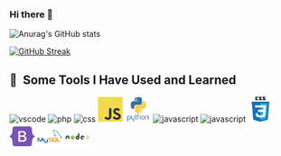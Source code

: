 ### Hi there 👋

<!-- **Princezar/princezar** is a ✨ _special_ ✨ repository because its `README.md` (this file) appears on your GitHub profile.

Here are some ideas to get you started:

- 🔭 I’m currently working on ...
- 🌱 I’m currently learning ...
- 👯 I’m looking to collaborate on ...
- 🤔 I’m looking for help with ...
- 💬 Ask me about ...
- 📫 How to reach me: ...
- 😄 Pronouns: ...
- ⚡ Fun fact: ... -->

![Anurag's GitHub stats](https://github-readme-stats.vercel.app/api?username=princezar&count_private=true)

[![GitHub Streak](https://github-readme-streak-stats.herokuapp.com?user=princezar&theme=gruvbox&hide_border=true&date_format=j%20M%5B%20Y%5D)](https://git.io/streak-stats)

<h2> 🚀 &nbsp;Some Tools I Have Used and Learned</h2>
<p align="left">
<img src="https://cdn.jsdelivr.net/gh/devicons/devicon/icons/vscode/vscode-original.svg" alt="vscode" width="45" height="45"/>
<img src="https://cdn.jsdelivr.net/gh/devicons/devicon/icons/php/php-original.svg" alt="php" width="45" height="45"/>
<img src="https://camo.githubusercontent.com/43f9c085821a7258745ceed4ecbcc68c3ffd996049c9d0a2a77c74dd1f5dc80b/68747470733a2f2f63646e2e6a7364656c6976722e6e65742f67682f64657669636f6e732f64657669636f6e2f69636f6e732f666c75747465722f666c75747465722d6f726967696e616c2e737667" alt="css" width="45" height="45"/>

<img src="https://raw.githubusercontent.com/devicons/devicon/master/icons/javascript/javascript-original.svg" alt="javascript" width="45" height="45"/>

<img src="https://raw.githubusercontent.com/devicons/devicon/master/icons/python/python-original-wordmark.svg" alt="javascript" width="45" height="45"/>
<img src="https://camo.githubusercontent.com/da7acacadecf91d6dc02efcd2be086bb6d78ddff19a1b7a0ab2755a6fda8b1e9/68747470733a2f2f63646e2e6a7364656c6976722e6e65742f67682f64657669636f6e732f64657669636f6e2f69636f6e732f68746d6c352f68746d6c352d6f726967696e616c2e737667" alt="javascript" width="45" height="45"/>
 <img src="https://camo.githubusercontent.com/dc9e7e657b4cd5ba7d819d1a9ce61434bd0ddbb94287d7476b186bd783b62279/68747470733a2f2f63646e2e6a7364656c6976722e6e65742f67682f64657669636f6e732f64657669636f6e2f69636f6e732f6769742f6769742d6f726967696e616c2e737667" alt="javascript" width="45" height="45"/>
 <img src="https://raw.githubusercontent.com/devicons/devicon/master/icons/css3/css3-original-wordmark.svg" alt="javascript" width="45" height="45"/>
  <img src="https://raw.githubusercontent.com/devicons/devicon/master/icons/bootstrap/bootstrap-plain.svg" alt="javascript" width="45" height="45"/>
 
 <img src="https://raw.githubusercontent.com/devicons/devicon/master/icons/mysql/mysql-original-wordmark.svg" alt="javascript" width="45" height="45"/>
<img src="https://raw.githubusercontent.com/devicons/devicon/master/icons/nodejs/nodejs-original-wordmark.svg" alt="javascript" width="45" height="45"/>
 
 
 
 
 
 
 
 
 
</p>



